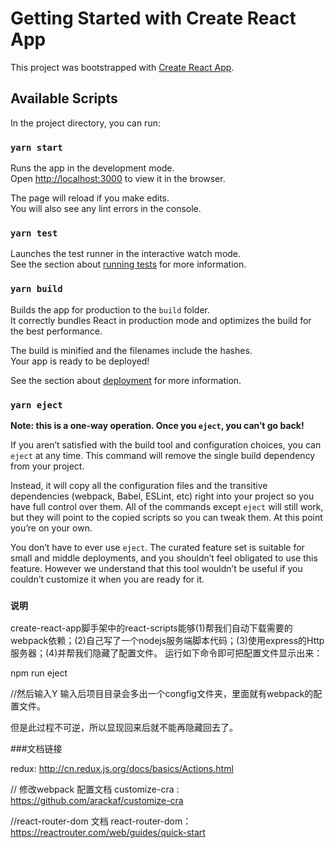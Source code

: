 # Getting Started with Create React App

This project was bootstrapped with [Create React App](https://github.com/facebook/create-react-app).

## Available Scripts

In the project directory, you can run:

### `yarn start`

Runs the app in the development mode.\
Open [http://localhost:3000](http://localhost:3000) to view it in the browser.

The page will reload if you make edits.\
You will also see any lint errors in the console.

### `yarn test`

Launches the test runner in the interactive watch mode.\
See the section about [running tests](https://facebook.github.io/create-react-app/docs/running-tests) for more information.

### `yarn build`

Builds the app for production to the `build` folder.\
It correctly bundles React in production mode and optimizes the build for the best performance.

The build is minified and the filenames include the hashes.\
Your app is ready to be deployed!

See the section about [deployment](https://facebook.github.io/create-react-app/docs/deployment) for more information.

### `yarn eject`

**Note: this is a one-way operation. Once you `eject`, you can’t go back!**

If you aren’t satisfied with the build tool and configuration choices, you can `eject` at any time. This command will remove the single build dependency from your project.

Instead, it will copy all the configuration files and the transitive dependencies (webpack, Babel, ESLint, etc) right into your project so you have full control over them. All of the commands except `eject` will still work, but they will point to the copied scripts so you can tweak them. At this point you’re on your own.

You don’t have to ever use `eject`. The curated feature set is suitable for small and middle deployments, and you shouldn’t feel obligated to use this feature. However we understand that this tool wouldn’t be useful if you couldn’t customize it when you are ready for it.

### `说明`

create-react-app脚手架中的react-scripts能够(1)帮我们自动下载需要的webpack依赖；(2)自己写了一个nodejs服务端脚本代码；(3)使用express的Http服务器；(4)并帮我们隐藏了配置文件。
运行如下命令即可把配置文件显示出来：

npm run eject

//然后输入Y
输入后项目目录会多出一个congfig文件夹，里面就有webpack的配置文件。

但是此过程不可逆，所以显现回来后就不能再隐藏回去了。

###文档链接

redux:  http://cn.redux.js.org/docs/basics/Actions.html

// 修改webpack 配置文档
customize-cra : https://github.com/arackaf/customize-cra

//react-router-dom 文档
react-router-dom：https://reactrouter.com/web/guides/quick-start
